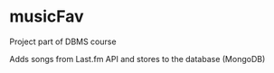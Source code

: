 # musicFav
Project part of DBMS course

Adds songs from Last.fm API and stores to the database (MongoDB)
